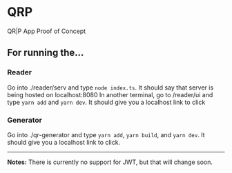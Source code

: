 # QRP
QR|P App Proof of Concept

## For running the...
### Reader
Go into ./reader/serv and type ```node index.ts```. It should say that server is being hosted on localhost:8080
In another terminal, go to /reader/ui and type ```yarn add``` and ```yarn dev```. It should give you a localhost link to click
### Generator

Go into ./qr-generator and type ```yarn add```, ```yarn build```, and ```yarn dev```. It should give you a localhost link to click.


---
**Notes:**
There is currently no support for JWT, but that will change soon.

